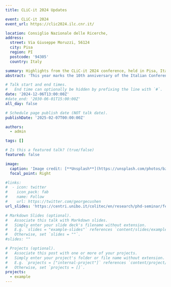 ```yaml
---
title: CLiC-it 2024 Updates

event: CLiC-it 2024
event_url: https://clic2024.ilc.cnr.it/

location: Consiglio Nazionale delle Ricerche,
address:
  street: Via Giuseppe Moruzzi, 56124 
  city: Pisa
  region: PI
  postcode: '94305'
  country: Italy

summary: Highlights from the CLiC-it 2024 conference, held in Pisa, Italy.
abstract: 'This year marks the 10th anniversary of the Italian Conference on Computational Linguistics. To celebrate this important achievement for the whole Italian community, CLiC-it 2024 is held in Pisa, like for its first edition in 2014, from 4th to 6th December 2024.'

# Talk start and end times.
#   End time can optionally be hidden by prefixing the line with `#`.
date: '2024-12-06T13:00:00Z'
#date_end: '2030-06-01T15:00:00Z'
all_day: false

# Schedule page publish date (NOT talk date).
publishDate: '2025-02-07T00:00:00Z'

authors:
  - admin

tags: []

# Is this a featured talk? (true/false)
featured: false

image:
  caption: 'Image credit: [**Unsplash**](https://unsplash.com/photos/bzdhc5b3Bxs)'
  focal_point: Right

#links:
#  - icon: twitter
#    icon_pack: fab
#    name: Follow
#    url: https://twitter.com/georgecushen
url_slides: 'https://centri.unibo.it/colitec/en/research/phd-seminar/fedotova_overview_clic-it2024.pdf/@@download/file/fedotova_overview_CLiC-it2024.pdf'

# Markdown Slides (optional).
#   Associate this talk with Markdown slides.
#   Simply enter your slide deck's filename without extension.
#   E.g. `slides = "example-slides"` references `content/slides/example-slides.md`.
#   Otherwise, set `slides = ""`.
#slides: ""

# Projects (optional).
#   Associate this post with one or more of your projects.
#   Simply enter your project's folder or file name without extension.
#   E.g. `projects = ["internal-project"]` references `content/project/deep-learning/index.md`.
#   Otherwise, set `projects = []`.
projects:
  - example
---
```


